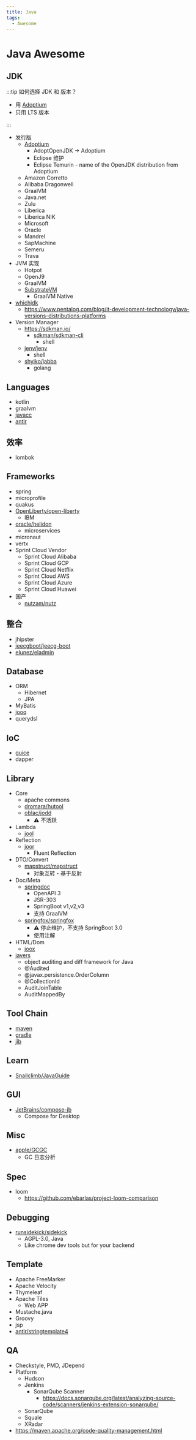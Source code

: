 ```yaml
---
title: Java
tags:
  - Awesome
---
```


# Java Awesome

## JDK

:::tip 如何选择 JDK 和 版本？

- 用 [Adoptium]
- 只用 LTS 版本

:::

- 发行版
  - [Adoptium]
    - AdoptOpenJDK -> Adoptium
    - Eclipse 维护
    - Eclipse Temurin - name of the OpenJDK distribution from Adoptium
  - Amazon Corretto
  - Alibaba Dragonwell
  - GraalVM
  - Java.net
  - Zulu
  - Liberica
  - Liberica NIK
  - Microsoft
  - Oracle
  - Mandrel
  - SapMachine
  - Semeru
  - Trava
- JVM 实现
  - Hotpot
  - OpenJ9
  - GraalVM
  - [SubstrateVM](https://github.com/oracle/graal/tree/master/substratevm)
    - GraalVM Native
- [whichjdk](https://whichjdk.com/)
  - https://www.pentalog.com/blog/it-development-technology/java-versions-distributions-platforms
- Version Manager
  - https://sdkman.io/
    - [sdkman/sdkman-cli](https://github.com/sdkman/sdkman-cli)
      - shell
  - [jenv/jenv](https://github.com/jenv/jenv)
    - shell
  - [shyiko/jabba](https://github.com/shyiko/jabba)
    - golang

[adoptium]: https://adoptium.net/


## Languages

- kotlin
- graalvm
- [javacc](../languages/parser/javacc.md)
- [antlr](../languages/parser/antlr4.md)

## 效率

- lombok

## Frameworks

- spring
- microprofile
- quakus
- [OpenLiberty/open-liberty](https://github.com/OpenLiberty/open-liberty)
  - IBM
- [oracle/helidon](https://github.com/oracle/helidon)
  - microservices
- micronaut
- vertx
- Sprint Cloud Vendor
  - Sprint Cloud Alibaba
  - Sprint Cloud GCP
  - Sprint Cloud Netflix
  - Sprint Cloud AWS
  - Sprint Cloud Azure
  - Sprint Cloud Huawei
- 国产
  - [nutzam/nutz](https://github.com/nutzam/nutz)

## 整合

- jhipster
- [jeecgboot/jeecg-boot](https://github.com/jeecgboot/jeecg-boot)
- [elunez/eladmin](https://github.com/elunez/eladmin)

## Database

- ORM
  - Hibernet
  - JPA
- MyBatis
- [jooq](https://github.com/jOOQ/jOOQ)
- querydsl

## IoC

- [guice](./lib/guice.md)
- dapper

## Library

- Core
  - apache commons
  - [dromara/hutool](https://github.com/dromara/hutool)
  - [oblac/jodd](https://github.com/oblac/jodd)
    - ⚠️ 不活跃
- Lambda
  - [jool](https://github.com/jOOQ/jOOL)
- Reflection
  - [joor](https://github.com/jOOQ/jOOR)
    - Fluent Reflection
- DTO/Convert
  - [mapstruct/mapstruct](https://github.com/mapstruct/mapstruct)
    - 对象互转 - 基于反射
- Doc/Meta
  - [springdoc](./lib/springdoc.md)
    - OpenAPI 3
    - JSR-303
    - SpringBoot v1,v2,v3
    - 支持 GraalVM
  - [springfox/springfox](https://github.com/springfox/springfox)
    - ⚠️ 停止维护，不支持 SpringBoot 3.0
    - 使用注解
- HTML/Dom
  - [joox](https://github.com/jOOQ/jOOX)
- [javers](https://github.com/javers/javers)
  - object auditing and diff framework for Java
  - @Audited
  - @javax.persistence.OrderColumn
  - @CollectionId
  - AuditJoinTable
  - AuditMappedBy

## Tool Chain

- [maven](./build/maven/README.md)
- [gradle](./build/gradle/README.md)
- [jib](./build/jib.md)

## Learn

- [Snailclimb/JavaGuide](https://github.com/Snailclimb/JavaGuide)

## GUI

- [JetBrains/compose-jb](https://github.com/JetBrains/compose-jb)
  - Compose for Desktop

## Misc

- [apple/GCGC](https://github.com/apple/GCGC)
  - GC 日志分析

## Spec

- loom
  - https://github.com/ebarlas/project-loom-comparison

## Debugging

- [runsidekick/sidekick](https://github.com/runsidekick/sidekick)
  - AGPL-3.0, Java
  - Like chrome dev tools but for your backend

## Template

- Apache FreeMarker
- Apache Velocity
- Thymeleaf
- Apache Tiles
  - Web APP
- Mustache.java
- Groovy
- jsp
- [antlr/stringtemplate4](https://github.com/antlr/stringtemplate4)

## QA

- Checkstyle, PMD, JDepend
- Platform
  - Hudson
  - Jenkins
    - SonarQube Scanner
      - https://docs.sonarqube.org/latest/analyzing-source-code/scanners/jenkins-extension-sonarqube/
  - SonarQube
  - Squale
  - XRadar
- https://maven.apache.org/code-quality-management.html

